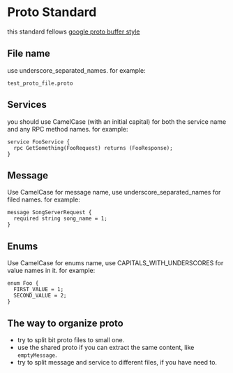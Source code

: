 # Proto Standard
 this standard fellows [google proto buffer style](https://developers.google.com/protocol-buffers/docs/style)
 
## File name
 use underscore_separated_names.
 for example: 
 ```
 test_proto_file.proto
 ```
 
## Services
 you should use CamelCase (with an initial capital) for both the service name and any RPC method names.
 for example:
 ```
 service FooService {
   rpc GetSomething(FooRequest) returns (FooResponse);
 }
 ```
 
## Message 
 Use CamelCase for message name, use underscore_separated_names for filed names.
 for example:
 ```
 message SongServerRequest {
   required string song_name = 1;
 }
 ```
 
## Enums
Use CamelCase for enums name, use CAPITALS_WITH_UNDERSCORES for value names in it.
for example:
```
enum Foo {
  FIRST_VALUE = 1;
  SECOND_VALUE = 2;
}
```

## The way to organize proto
- try to split bit proto files to small one.
- use the shared proto if you can extract the same content, like `emptyMessage`.
- try to split message and service to different files, if you have need to.